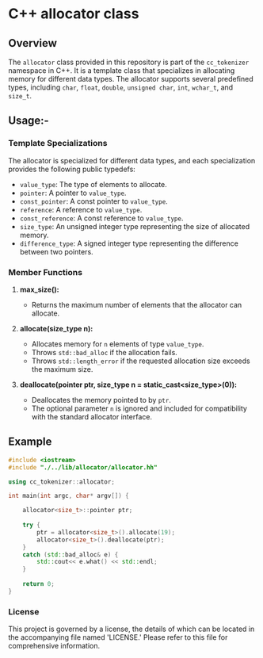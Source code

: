 # C++ allocator class

## Overview

The `allocator` class provided in this repository is part of the `cc_tokenizer` namespace in C++. It is a template class that specializes in allocating memory for different data types. The allocator supports several predefined types, including `char`, `float`, `double`, `unsigned char`, `int`, `wchar_t`, and `size_t`. 

## Usage:-

### Template Specializations

The allocator is specialized for different data types, and each specialization provides the following public typedefs:

- `value_type`: The type of elements to allocate.
- `pointer`: A pointer to `value_type`.
- `const_pointer`: A const pointer to `value_type`.
- `reference`: A reference to `value_type`.
- `const_reference`: A const reference to `value_type`.
- `size_type`: An unsigned integer type representing the size of allocated memory.
- `difference_type`: A signed integer type representing the difference between two pointers.

### Member Functions

1. **max_size():**
   - Returns the maximum number of elements that the allocator can allocate.

2. **allocate(size_type n):**
   - Allocates memory for `n` elements of type `value_type`.
   - Throws `std::bad_alloc` if the allocation fails.
   - Throws `std::length_error` if the requested allocation size exceeds the maximum size.

3. **deallocate(pointer ptr, size_type n = static_cast<size_type>(0)):**
   - Deallocates the memory pointed to by `ptr`.
   - The optional parameter `n` is ignored and included for compatibility with the standard allocator interface.

## Example

```cpp
#include <iostream>
#include "./../lib/allocator/allocator.hh"

using cc_tokenizer::allocator;

int main(int argc, char* argv[]) {

    allocator<size_t>::pointer ptr;
    
    try {
        ptr = allocator<size_t>().allocate(19);
        allocator<size_t>().deallocate(ptr);
    }
    catch (std::bad_alloc& e) {
        std::cout<< e.what() << std::endl;
    }
    
    return 0;
}
```
### License
This project is governed by a license, the details of which can be located in the accompanying file named 'LICENSE.' Please refer to this file for comprehensive information.